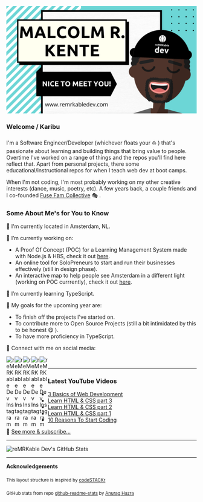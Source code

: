 ![cover](github-banner.png)

### Welcome / Karibu
I'm a Software Engineer/Developer (whichever floats your ⛵ ) that's passionate about learning and building things that bring value to people. Overtime I've worked on a range of things and the repos you'll find here reflect that. Apart from personal projects, there some educational/instructional repos for when I teach web dev at boot camps. 

When I'm not coding, I'm most probably working on my other creative interests (dance, music, poetry, etc). A few years back, a couple friends and I co-founded [Fuse Fam Collective](https://www.fusefam.com/) 🎭 .

### Some About Me's for You to Know

📍 I'm currently located in Amsterdam, NL.

🔭 I’m currently working on:
 - A Proof Of Concept (POC) for a Learning Management System made with Node.js & HBS, check it out [here](https://github.com/reMRKableDev/OnLearn).
 - An online tool for SoloPreneurs to start and run their businesses effectively (still in design phase).
 - An interactive map to help people see Amsterdam in a different light (working on POC currrently), check it out [here](https://github.com/reMRKableDev/a-livestory).

🌱 I’m currently learning TypeScript.

🥅  My goals for the upcoming year are: 
 - To finish off the projects I've started on.
 - To contribute more to Open Source Projects (still a bit intimidated by this to be honest 😋 ).
 - To have more proficiency in TypeScript.
 
🤝  Connect with me on social media:

[<img align="left" alt="reMRKable Dev Instagram" width="22px" src="https://cdn.jsdelivr.net/npm/simple-icons@v4/icons/instagram.svg" />](https://www.instagram.com/remrkabledev/)
[<img align="left" alt="reMRKable Dev Instagram" width="22px" src="https://cdn.jsdelivr.net/npm/simple-icons@v4/icons/facebook.svg" />](https://www.facebook.com/remrkabledev)
[<img align="left" alt="reMRKable Dev Instagram" width="22px" src="https://cdn.jsdelivr.net/npm/simple-icons@v4/icons/youtube.svg" />](https://www.youtube.com/channel/UCI1Z9YtIaqgffwgxnhyOlEg)
[<img align="left" alt="reMRKable Dev Instagram" width="22px" src="https://cdn.jsdelivr.net/npm/simple-icons@v4/icons/linkedin.svg" />](https://www.linkedin.com/in/malcolmkente/)
[<img align="left" alt="reMRKable Dev Instagram" width="22px" src="https://cdn.jsdelivr.net/npm/simple-icons@v4/icons/twitter.svg" />](https://twitter.com/remrkabledev)

<br />

---
### Latest YouTube Videos
<!-- YOUTUBE:START -->
- [3 Basics of Web Development](https://www.youtube.com/watch?v=uYDoitJkcmM)
- [Learn HTML & CSS part 3](https://www.youtube.com/watch?v=7JQd_xxX3ro)
- [Learn HTML & CSS part 2](https://www.youtube.com/watch?v=BN0S3Tv7OnI)
- [Learn HTML & CSS part 1](https://www.youtube.com/watch?v=mdcGxKY5nDo)
- [10 Reasons To Start Coding](https://www.youtube.com/watch?v=ejAMWoP8CDc)
<!-- YOUTUBE:END -->

🔔  [See more & subscribe...](https://www.youtube.com/channel/UCI1Z9YtIaqgffwgxnhyOlEg)


---
<img alt="reMRKable Dev's GitHub Stats" src="https://github-readme-stats.codestackr.vercel.app/api?username=reMRKableDev&show_icons=true&hide_border=true" />

---
**Acknowledgements**

<sub>This layout structure is inspired by [codeSTACKr](https://github.com/codeSTACKr/codeSTACKr)</sub>

<sub>GitHub stats from repo [github-readme-stats](https://github.com/anuraghazra/github-readme-stats) by [Anurag Hazra](https://github.com/anuraghazra)</sub>

<!--
**reMRKableDev/reMRKableDev** is a ✨ _special_ ✨ repository because its `README.md` (this file) appears on your GitHub profile.

Here are some ideas to get you started:

- 🔭 I’m currently working on ...
- 🌱 I’m currently learning ...
- 👯 I’m looking to collaborate on ...
- 🤔 I’m looking for help with ...
- 💬 Ask me about ...
- 📫 How to reach me: ...
- 😄 Pronouns: ...
- ⚡ Fun fact: ...
-->

